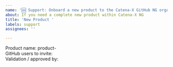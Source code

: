 ```yaml
---
name: '🆕 Support: Onboard a new product to the Catena-X GitHub NG organisation'
about: If you need a complete new product within Catena-X NG
title: 'New Product '
labels: support
assignees: ''

---
```


Product name: product-<!-- Your-Product-Name -->  
GitHub users to invite: <!-- github_user_accounts -->  
Validation / approved by: <!-- Please add your Product_Owner_GitHub-User-ID -->

<!-- (including new GitHub-team, new GitHub-repository, ArgoCD and Vault) -->

